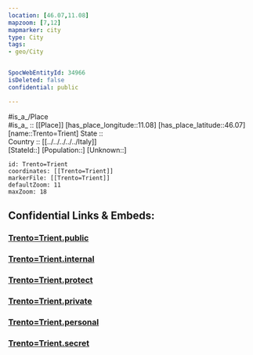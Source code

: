 ```yaml
---
location: [46.07,11.08] 
mapzoom: [7,12] 
mapmarker: city 
type: City
tags:
- geo/City


SpocWebEntityId: 34966
isDeleted: false
confidential: public

---
```

#is_a_/Place  
#is_a_ :: [[Place]] 
[has_place_longitude::11.08] 
[has_place_latitude::46.07] 
[name::Trento=Trient] 
State ::  
Country :: [[../../../../../Italy]]  
[StateId::] 
[Population::] 
[Unknown::] 


```leaflet
id: Trento=Trient
coordinates: [[Trento=Trient]] 
markerFile: [[Trento=Trient]] 
defaultZoom: 11 
maxZoom: 18
```


## Confidential Links & Embeds: 

### [Trento=Trient.public](/_public/\Earth\Continent\Europe\Europe~South\Italy\regions~Italy\Trentino\Trento.Province\CityTrento=Trient.public.md) 

### [Trento=Trient.internal](/_internal/\Earth\Continent\Europe\Europe~South\Italy\regions~Italy\Trentino\Trento.Province\CityTrento=Trient.internal.md) 

### [Trento=Trient.protect](/_protect/\Earth\Continent\Europe\Europe~South\Italy\regions~Italy\Trentino\Trento.Province\CityTrento=Trient.protect.md) 

### [Trento=Trient.private](/_private/\Earth\Continent\Europe\Europe~South\Italy\regions~Italy\Trentino\Trento.Province\CityTrento=Trient.private.md) 

### [Trento=Trient.personal](/_personal/\Earth\Continent\Europe\Europe~South\Italy\regions~Italy\Trentino\Trento.Province\CityTrento=Trient.personal.md) 

### [Trento=Trient.secret](/_secret/\Earth\Continent\Europe\Europe~South\Italy\regions~Italy\Trentino\Trento.Province\CityTrento=Trient.secret.md)

